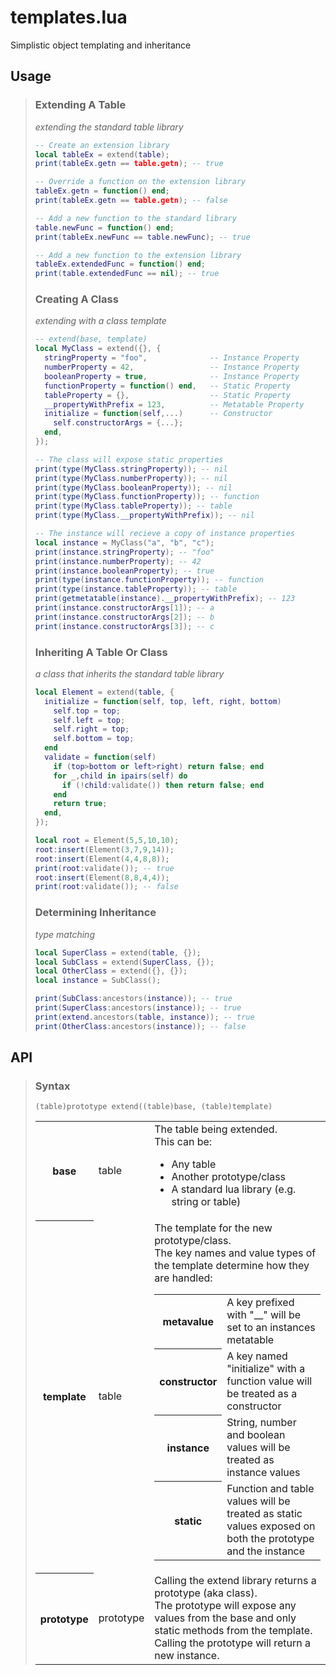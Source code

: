 # templates.lua
Simplistic object templating and inheritance

## Usage
>
> ### Extending A Table
> *extending the standard table library*
> ```lua
> -- Create an extension library
> local tableEx = extend(table);
> print(tableEx.getn == table.getn); -- true
>
> -- Override a function on the extension library
> tableEx.getn = function() end;
> print(tableEx.getn == table.getn); -- false
>
> -- Add a new function to the standard library
> table.newFunc = function() end;
> print(tableEx.newFunc == table.newFunc); -- true
>
> -- Add a new function to the extension library
> tableEx.extendedFunc = function() end;
> print(table.extendedFunc == nil); -- true
> ```
>
> ### Creating A Class
> *extending with a class template*
> ```lua
> -- extend(base, template)
> local MyClass = extend({}, {
>   stringProperty = "foo",              -- Instance Property
>   numberProperty = 42,                 -- Instance Property
>   booleanProperty = true,              -- Instance Property
>   functionProperty = function() end,   -- Static Property
>   tableProperty = {},                  -- Static Property
>   __propertyWithPrefix = 123,          -- Metatable Property
>   initialize = function(self,...)      -- Constructor
>     self.constructorArgs = {...};
>   end,
> });
>
> -- The class will expose static properties
> print(type(MyClass.stringProperty)); -- nil
> print(type(MyClass.numberProperty)); -- nil
> print(type(MyClass.booleanProperty)); -- nil
> print(type(MyClass.functionProperty)); -- function
> print(type(MyClass.tableProperty)); -- table
> print(type(MyClass.__propertyWithPrefix)); -- nil
>
> -- The instance will recieve a copy of instance properties
> local instance = MyClass("a", "b", "c");
> print(instance.stringProperty); -- "foo"
> print(instance.numberProperty); -- 42
> print(instance.booleanProperty); -- true
> print(type(instance.functionProperty)); -- function
> print(type(instance.tableProperty)); -- table
> print(getmetatable(instance).__propertyWithPrefix); -- 123
> print(instance.constructorArgs[1]); -- a
> print(instance.constructorArgs[2]); -- b
> print(instance.constructorArgs[3]); -- c
> ```
>
> ### Inheriting A Table Or Class
> *a class that inherits the standard table library*
> ```lua
> local Element = extend(table, {
>   initialize = function(self, top, left, right, bottom)
>     self.top = top;
>     self.left = top;
>     self.right = top;
>     self.bottom = top;
>   end
>   validate = function(self)
>     if (top>bottom or left>right) return false; end
>     for _,child in ipairs(self) do
>       if (!child:validate()) then return false; end
>     end
>     return true;
>   end,
> });
>
> local root = Element(5,5,10,10);
> root:insert(Element(3,7,9,14));
> root:insert(Element(4,4,8,8));
> print(root:validate()); -- true
> root:insert(Element(8,8,4,4));
> print(root:validate()); -- false
> ```
>
> ### Determining Inheritance
> *type matching*
> ```lua
> local SuperClass = extend(table, {});
> local SubClass = extend(SuperClass, {});
> local OtherClass = extend({}, {});
> local instance = SubClass();
>
> print(SubClass:ancestors(instance)); -- true
> print(SuperClass:ancestors(instance)); -- true
> print(extend.ancestors(table, instance)); -- true
> print(OtherClass:ancestors(instance)); -- false
> ```

## API
>
> ### Syntax
> `(table)prototype extend((table)base, (table)template)`
> <table>
>   <tr><th>base</th><td>table</td><td>
>     The table being extended.<br />
>     This can be:
>     <ul>
>       <li>Any table</li>
>       <li>Another prototype/class</li>
>       <li>A standard lua library (e.g. string or table)</li>
>     </ul>
>   </td></tr>
>   <tr><th>template</th><td>table</td><td>
>     The template for the new prototype/class.<br />
>     The key names and value types of the template determine how they are handled:
>     <table>
>       <tr><th>metavalue</th><td>A key prefixed with "__" will be set to an instances metatable</td></tr>
>       <tr><th>constructor</th><td>A key named "initialize" with a function value will be treated as a constructor</td></tr>
>       <tr><th>instance</th><td>String, number and boolean values will be treated as instance values</td></tr>
>       <tr><th>static</th><td>Function and table values will be treated as static values exposed on both the prototype and the instance</td></tr>
>     </table>
>   </td></tr>
>   <tr><th>prototype</th><td>prototype</td><td>
>     Calling the extend library returns a prototype (aka class).<br />
>     The prototype will expose any values from the base and only
>     static methods from the template.<br /> 
>     Calling the prototype will return a new instance.
>   </td></tr>
> </table>
